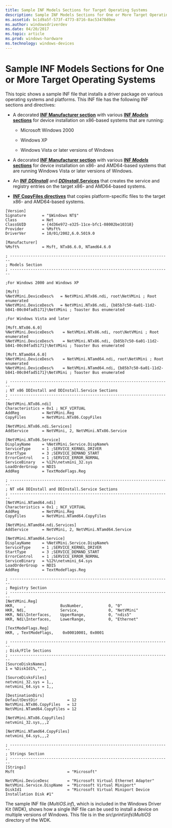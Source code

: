 ```yaml
---
title: Sample INF Models Sections for Target Operating Systems
description: Sample INF Models Sections for One or More Target Operating Systems
ms.assetid: bc1d9a5f-573f-4773-8716-8ac53478d0ee
ms.author: windowsdriverdev
ms.date: 04/20/2017
ms.topic: article
ms.prod: windows-hardware
ms.technology: windows-devices
---
```


# Sample INF Models Sections for One or More Target Operating Systems


This topic shows a sample INF file that installs a driver package on various operating systems and platforms. This INF file has the following INF sections and directives:

-   A decorated [**INF Manufacturer section**](inf-manufacturer-section.md) with various [**INF *Models* sections**](inf-models-section.md) for device installation on x86-based systems that are running:

    -   Microsoft Windows 2000

    -   Windows XP

    -   Windows Vista or later versions of Windows

-   A decorated [**INF Manufacturer section**](inf-manufacturer-section.md) with various [**INF *Models* sections**](inf-models-section.md) for device installation on x86- and AMD64-based systems that are running Windows Vista or later versions of Windows.

-   An [**INF *DDInstall***](inf-ddinstall-section.md) and [***DDInstall*.Services**](inf-ddinstall-services-section.md) that creates the service and registry entries on the target x86- and AMD64-based systems.

-   [**INF CopyFiles directives**](inf-copyfiles-directive.md) that copies platform-specific files to the target x86- and AMD64-based systems.

``` syntax
[Version]
Signature       = "$Windows NT$"
Class           = Net
ClassGUID       = {4d36e972-e325-11ce-bfc1-08002be10318}
Provider        = %Msft%
DriverVer       = 10/01/2002,6.0.5019.0

[Manufacturer]
%Msft%          = Msft, NTx86.6.0, NTamd64.6.0

; ----------------------------------------------------------------------
; Models Section
; ----------------------------------------------------------------------

;For Windows 2000 and Windows XP

[Msft]
%NetVMini.DeviceDesc%   = NetVMini.NTx86.ndi, root\NetVMini ; Root enumerated 
%NetVMini.DeviceDesc%   = NetVMini.NTx86.ndi, {b85b7c50-6a01-11d2-b841-00c04fad5171}\NetVMini ; Toaster Bus enumerated 

;For Windows Vista and later

[Msft.NTx86.6.0]
%NetVMini.DeviceDesc%    = NetVMini.NTx86.ndi, root\NetVMini ; Root enumerated 
%NetVMini.DeviceDesc%    = NetVMini.NTx86.ndi, {b85b7c50-6a01-11d2-b841-00c04fad5171}\NetVMini ; Toaster Bus enumerated 

[Msft.NTamd64.6.0]
%NetVMini.DeviceDesc%    = NetVMini.NTamd64.ndi, root\NetVMini ; Root enumerated 
%NetVMini.DeviceDesc%    = NetVMini.NTamd64.ndi, {b85b7c50-6a01-11d2-b841-00c04fad5171}\NetVMini ; Toaster Bus enumerated 

; ----------------------------------------------------------------------
; NT x86 DDInstall and DDInstall.Service Sections
; ----------------------------------------------------------------------
[NetVMini.NTx86.ndi]
Characteristics = 0x1 ; NCF_VIRTUAL
AddReg          = NetVMini.Reg
CopyFiles       = NetVMini.NTx86.CopyFiles

[NetVMini.NTx86.ndi.Services]
AddService      = NetVMini, 2, NetVMini.NTx86.Service

[NetVMini.NTx86.Service]
DisplayName     = %NetVMini.Service.DispName%
ServiceType     = 1 ;SERVICE_KERNEL_DRIVER
StartType       = 3 ;SERVICE_DEMAND_START
ErrorControl    = 1 ;SERVICE_ERROR_NORMAL
ServiceBinary   = %12%\netvmini_32.sys
LoadOrderGroup  = NDIS
AddReg          = TextModeFlags.Reg

; ----------------------------------------------------------------------
; NT x64 DDInstall and DDInstall.Service Sections
; ----------------------------------------------------------------------
[NetVMini.NTamd64.ndi]
Characteristics = 0x1 ; NCF_VIRTUAL
AddReg          = NetVMini.Reg
CopyFiles       = NetVMini.NTamd64.CopyFiles

[NetVMini.NTamd64.ndi.Services]
AddService      = NetVMini, 2, NetVMini.NTamd64.Service

[NetVMini.NTamd64.Service]
DisplayName     = %NetVMini.Service.DispName%
ServiceType     = 1 ;SERVICE_KERNEL_DRIVER
StartType       = 3 ;SERVICE_DEMAND_START
ErrorControl    = 1 ;SERVICE_ERROR_NORMAL
ServiceBinary   = %12%\netvmini_64.sys
LoadOrderGroup  = NDIS
AddReg          = TextModeFlags.Reg

; ----------------------------------------------------------------------
; Registry Section
; ----------------------------------------------------------------------
[NetVMini.Reg]
HKR,    ,               BusNumber,           0, "0" 
HKR, Ndi,               Service,             0, "NetVMini"
HKR, Ndi\Interfaces,    UpperRange,          0, "ndis5"
HKR, Ndi\Interfaces,    LowerRange,          0, "Ethernet"

[TextModeFlags.Reg]
HKR, , TextModeFlags,    0x00010001, 0x0001

; ----------------------------------------------------------------------
; Disk/FIle Sections
; ----------------------------------------------------------------------
[SourceDisksNames]
1 = %DiskId1%,"",,

[SourceDisksFiles]
netvmini_32.sys = 1,,
netvmini_64.sys = 1,,

[DestinationDirs]
DefaultDestDir             = 12
NetVMini.NTx86.CopyFiles   = 12
NetVMini.NTamd64.CopyFiles = 12

[NetVMini.NTx86.CopyFiles]
netvmini_32.sys,,,2

[NetVMini.NTamd64.CopyFiles]
netvmini_64.sys,,,2

; ----------------------------------------------------------------------
; Strings Section
; ----------------------------------------------------------------------
[Strings]
Msft                       = "Microsoft"      

NetVMini.DeviceDesc        = "Microsoft Virtual Ethernet Adapter"
NetVMini.Service.DispName  = "Microsoft Virtual Miniport"
DiskId1                    = "Microsoft Virtual Miniport Device Installation Disk #1"
```

The sample INF file (*MultiOS.inf*), which is included in the Windows Driver Kit (WDK), shows how a single INF file can be used to install a device on multiple versions of Windows. This file is in the *src\\print\\infs\\MultiOS* directory of the WDK.

 

 





